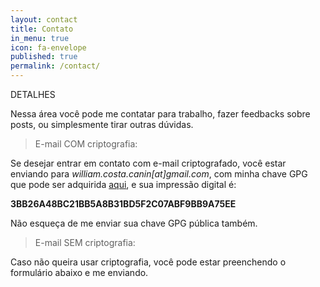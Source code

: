 ```yaml
---
layout: contact
title: Contato
in_menu: true
icon: fa-envelope
published: true
permalink: /contact/
---
```


DETALHES   

Nessa área você pode me contatar para trabalho, fazer feedbacks sobre posts, ou simplesmente tirar outras dúvidas.

<!-- NOTA: NÃO PASSO meu número de celular para desconhecidos em Internet. Se alguém falar em meu nome, provavelmente deve ser alguém de má intenção se passando por mim. -->


> E-mail COM criptografia:

Se desejar entrar em contato com e-mail criptografado, você estar enviando para *william.costa.canin[at]gmail.com*,
com minha chave GPG que pode ser adquirida [aqui](http://williamcanin.github.io/key/public.asc), e sua impressão digital é:

**3BB26A48BC21BB5A8B31BD5F2C07ABF9BB9A75EE**

Não esqueça de me enviar sua chave GPG pública também.

> E-mail SEM criptografia:

Caso não queira usar criptografia, você pode estar preenchendo o formulário abaixo e me enviando.
